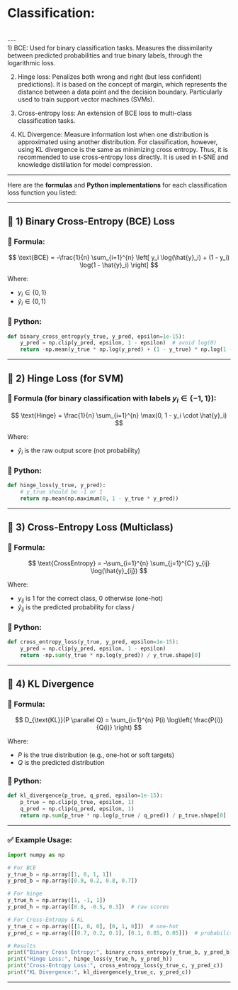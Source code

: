 # Classification: 
<br />
---
<br />
1) BCE: Used for binary classification tasks. Measures the dissimilarity between predicted probabilities and true binary labels, through the logarithmic loss.

2) Hinge loss: Penalizes both wrong and right (but less confident) predictions). It is based on the concept of margin, which represents the distance between a data point and the decision boundary. Particularly used to train support vector machines (SVMs).

3) Cross-entropy loss: An extension of BCE loss to multi-class classification tasks.

4) KL Divergence: Measure information lost when one distribution is approximated using another distribution. For classification, however, using KL divergence is the same as minimizing cross entropy. Thus, it is recommended to use cross-entropy loss directly. It is used in t-SNE and knowledge distillation for model compression.

---

Here are the **formulas** and **Python implementations** for each classification loss function you listed:

---

## 📘 1) **Binary Cross-Entropy (BCE) Loss**

### 🔸 Formula:

$$
\text{BCE} = -\frac{1}{n} \sum_{i=1}^{n} \left[ y_i \log(\hat{y}_i) + (1 - y_i) \log(1 - \hat{y}_i) \right]
$$

Where:

* $y_i \in \{0, 1\}$
* $\hat{y}_i \in (0, 1)$

### 🐍 Python:

```python
def binary_cross_entropy(y_true, y_pred, epsilon=1e-15):
    y_pred = np.clip(y_pred, epsilon, 1 - epsilon)  # avoid log(0)
    return -np.mean(y_true * np.log(y_pred) + (1 - y_true) * np.log(1 - y_pred))
```

---

## 📘 2) **Hinge Loss** (for SVM)

### 🔸 Formula (for binary classification with labels $y_i \in \{-1, 1\}$):

$$
\text{Hinge} = \frac{1}{n} \sum_{i=1}^{n} \max(0, 1 - y_i \cdot \hat{y}_i)
$$

Where:

* $\hat{y}_i$ is the raw output score (not probability)

### 🐍 Python:

```python
def hinge_loss(y_true, y_pred):
    # y_true should be -1 or 1
    return np.mean(np.maximum(0, 1 - y_true * y_pred))
```

---

## 📘 3) **Cross-Entropy Loss (Multiclass)**

### 🔸 Formula:

$$
\text{CrossEntropy} = -\sum_{i=1}^{n} \sum_{j=1}^{C} y_{ij} \log(\hat{y}_{ij})
$$

Where:

* $y_{ij}$ is 1 for the correct class, 0 otherwise (one-hot)
* $\hat{y}_{ij}$ is the predicted probability for class $j$

### 🐍 Python:

```python
def cross_entropy_loss(y_true, y_pred, epsilon=1e-15):
    y_pred = np.clip(y_pred, epsilon, 1 - epsilon)
    return -np.sum(y_true * np.log(y_pred)) / y_true.shape[0]
```

---

## 📘 4) **KL Divergence**

### 🔸 Formula:

$$
D_{\text{KL}}(P \parallel Q) = \sum_{i=1}^{n} P(i) \log\left( \frac{P(i)}{Q(i)} \right)
$$

Where:

* $P$ is the true distribution (e.g., one-hot or soft targets)
* $Q$ is the predicted distribution

### 🐍 Python:

```python
def kl_divergence(p_true, q_pred, epsilon=1e-15):
    p_true = np.clip(p_true, epsilon, 1)
    q_pred = np.clip(q_pred, epsilon, 1)
    return np.sum(p_true * np.log(p_true / q_pred)) / p_true.shape[0]
```

---

### ✅ Example Usage:

```python
import numpy as np

# For BCE
y_true_b = np.array([1, 0, 1, 1])
y_pred_b = np.array([0.9, 0.2, 0.8, 0.7])

# For hinge
y_true_h = np.array([1, -1, 1])
y_pred_h = np.array([0.8, -0.5, 0.3])  # raw scores

# For Cross-Entropy & KL
y_true_c = np.array([[1, 0, 0], [0, 1, 0]])  # one-hot
y_pred_c = np.array([[0.7, 0.2, 0.1], [0.1, 0.85, 0.05]])  # probabilities

# Results
print("Binary Cross Entropy:", binary_cross_entropy(y_true_b, y_pred_b))
print("Hinge Loss:", hinge_loss(y_true_h, y_pred_h))
print("Cross-Entropy Loss:", cross_entropy_loss(y_true_c, y_pred_c))
print("KL Divergence:", kl_divergence(y_true_c, y_pred_c))
```

---

